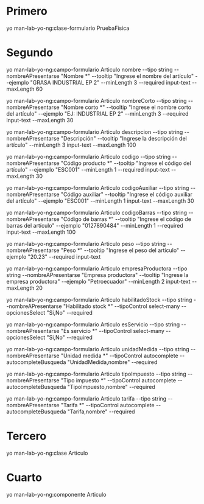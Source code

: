 # Primero
yo man-lab-yo-ng:clase-formulario PruebaFisica
# Segundo
yo man-lab-yo-ng:campo-formulario Articulo nombre --tipo string --nombreAPresentarse "Nombre *" --tooltip "Ingrese el nombre del artículo" --ejemplo "GRASA INDUSTRIAL EP 2" --minLength 3 --required input-text --maxLength 60

yo man-lab-yo-ng:campo-formulario Articulo nombreCorto --tipo string --nombreAPresentarse "Nombre corto *" --tooltip "Ingrese el nombre corto del artículo" --ejemplo "EJ: INDUSTRIAL EP 2" --minLength 3 --required input-text --maxLength 30

yo man-lab-yo-ng:campo-formulario Articulo descripcion --tipo string --nombreAPresentarse "Descripción" --tooltip "Ingrese la descripción del artículo" --minLength 3 input-text --maxLength 100

yo man-lab-yo-ng:campo-formulario Articulo codigo --tipo string --nombreAPresentarse "Código producto *" --tooltip "Ingrese el código del artículo" --ejemplo "ESC001" --minLength 1 --required input-text --maxLength 30

yo man-lab-yo-ng:campo-formulario Articulo codigoAuxiliar --tipo string --nombreAPresentarse "Código auxiliar" --tooltip "Ingrese el código auxiliar del artículo" --ejemplo "ESC001" --minLength 1 input-text --maxLength 30

yo man-lab-yo-ng:campo-formulario Articulo codigoBarras --tipo string --nombreAPresentarse "Código de barras *" --tooltip "Ingrese el código de barras del artículo" --ejemplo "0127890484" --minLength 1 --required input-text --maxLength 100

yo man-lab-yo-ng:campo-formulario Articulo peso --tipo string --nombreAPresentarse "Peso *" --tooltip "Ingrese el peso del artículo" --ejemplo "20.23" --required input-text

yo man-lab-yo-ng:campo-formulario Articulo empresaProductora --tipo string --nombreAPresentarse "Empresa productora" --tooltip "Ingrese la empresa productora" --ejemplo "Petroecuador" --minLength 2 input-text --maxLength 20

yo man-lab-yo-ng:campo-formulario Articulo habilitadoStock --tipo string --nombreAPresentarse "Habilitado stock *"  --tipoControl select-many --opcionesSelect "Si,No" --required

yo man-lab-yo-ng:campo-formulario Articulo esServicio --tipo string --nombreAPresentarse "Es servicio *"  --tipoControl select-many --opcionesSelect "Si,No" --required

yo man-lab-yo-ng:campo-formulario Articulo unidadMedida --tipo string --nombreAPresentarse "Unidad medida *"  --tipoControl autocomplete --autocompleteBusqueda "UnidadMedida,nombre" --required

yo man-lab-yo-ng:campo-formulario Articulo tipoImpuesto --tipo string --nombreAPresentarse "Tipo impuesto *"  --tipoControl autocomplete --autocompleteBusqueda "TipoImpuesto,nombre" --required

yo man-lab-yo-ng:campo-formulario Articulo tarifa --tipo string --nombreAPresentarse "Tarifa *"  --tipoControl autocomplete --autocompleteBusqueda "Tarifa,nombre" --required




# Tercero 
yo man-lab-yo-ng:clase Articulo
# Cuarto
yo man-lab-yo-ng:componente Articulo
